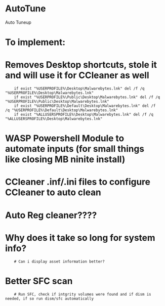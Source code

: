 # AutoTune
Auto Tuneup

# To implement:
  # Removes Desktop shortcuts, stole it and will use it for CCleaner as well 
		if exist "%USERPROFILE%\Desktop\Malwarebytes.lnk" del /f /q "%USERPROFILE%\Desktop\Malwarebytes.lnk"
		if exist "%USERPROFILE%\Public\Desktop\Malwarebytes.lnk" del /f /q "%USERPROFILE%\Public\Desktop\Malwarebytes.lnk"
		if exist "%USERPROFILE%\Default\Desktop\Malwarebytes.lnk" del /f /q "%USERPROFILE%\Default\Desktop\Malwarebytes.lnk"
		if exist "%ALLUSERSPROFILE%\Desktop\Malwarebytes.lnk" del /f /q "%ALLUSERSPROFILE%\Desktop\Malwarebytes.lnk"
  # WASP Powershell Module to automate inputs (for small things like closing MB ninite install)
  
  # CCleaner .inf/.ini files to configure CCleaner to auto clean 
  
  # Auto Reg cleaner????
  
  # Why does it take so long for system info?
		# Can i display asset information better?
		
  # Better SFC scan
  		# Run SFC, check if intgrity volumes were found and if dism is needed, if so run dism/sfc automatically
